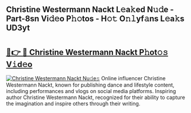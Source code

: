 ## Christine Westermann Nackt L𝚎a𝚔ed N𝚞𝚍e - Part-8sn Vi𝚍𝚎o P𝚑𝚘tos - H𝚘𝚝 O𝚗𝚕yf𝚊ns L𝚎a𝚔s UD3yt

# <h2><a href="http://kf30t4.oniu.top/?m=Christine+Westermann+Nackt">🔗👉 🔴 Christine Westermann Nackt P𝚑ot𝚘𝚜 V𝚒d𝚎o</a></h2>

[![Christine Westermann Nackt Nu𝚍e𝚜](https://i.imgur.com/0qMVB7G.gif)](http://kf30t4.oniu.top/?m=Christine+Westermann+Nackt)
Online influencer Christine Westermann Nackt, known for publishing dance and lifestyle content, including performances and vlogs on social media platforms. Inspiring author Christine Westermann Nackt, recognized for their ability to capture the imagination and inspire others through their writing.  
